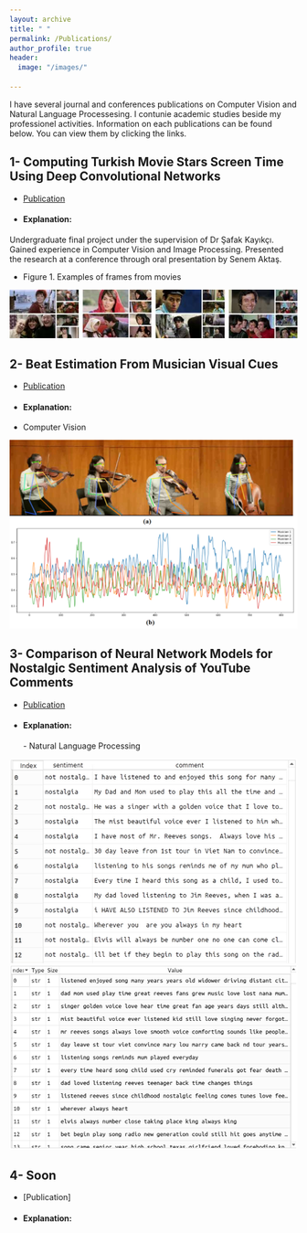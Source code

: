 ```yaml
---
layout: archive
title: " "
permalink: /Publications/
author_profile: true
header:
  image: "/images/"
  
---
```


I have several journal and conferences publications on Computer Vision and Natural Language Processesing.
I contunie academic studies beside my professionel activities. 
Information on each publications can be found below. You can view them by clicking the links.

## 1- Computing Turkish Movie Stars Screen Time Using Deep Convolutional Networks

- [Publication](https://www.researchgate.net/publication/353326673_Computing_Turkish_Movie_Stars_Screen_Time_Using_Deep_Convolutional_Networks)
- <h4> Explanation: </h4>  
Undergraduate final project under the supervision of Dr Şafak Kayıkçı. Gained experience in Computer Vision 
and Image Processing. Presented the research at a conference through oral presentation by Senem Aktaş.

- Figure 1. Examples of frames from movies
<img src="../WebDesignsFolder/Publications/MovieScreenTime.png" alt="MovieScreenTime">


## 2- Beat Estimation From Musician Visual Cues

- [Publication](https://www.researchgate.net/publication/352934838_BEAT_ESTIMATION_FROM_MUSICIAN_VISUAL_CUES)
- <h4> Explanation: </h4>  
 - Computer Vision

<img src="../WebDesignsFolder/Publications/BeatEstimation.png" alt="BeatEstimation">

## 3- Comparison of Neural Network Models for Nostalgic Sentiment Analysis of YouTube Comments

- [Publication](https://dergipark.org.tr/en/download/article-file/1506505)
- <h4> Explanation: </h4>  
  - Natural Language Processing

<img src="../WebDesignsFolder/Publications/NostalgicSentiment1.png" alt="NostalgicSentiment1">
<img src="../WebDesignsFolder/Publications/NostalgicSentiment2.png" alt="NostalgicSentiment1">


## 4- Soon
- [Publication]

- <h4> Explanation: </h4>  

